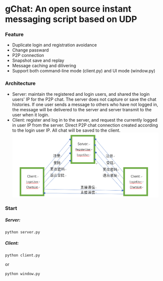 # gChat: An open source instant messaging script based on UDP

### Feature
- Duplicate login and registration avoidance
- Change passward
- P2P connection
- Snapshot save and replay
- Message caching and dilivering
- Support both command-line mode (client.py) and UI mode (window.py)

### Architecture
- Server: maintain the registered and login users, and shared the login users' IP for the P2P chat. The server does not capture or save the chat histories. If one user sends a message to others who have not logged in, the message will be delivered to the server and server transmit to the user when it login. 
- Client: register and log in to the server, and request the currently logged in user IP from the server. Direct P2P chat connection created according to the login user IP. All chat will be saved to the client.
![Architecture](Architecture.PNG)

### Start
##### Server:
```
python server.py
```

##### Client:
```
python client.py
```
or 
```
python window.py
```
